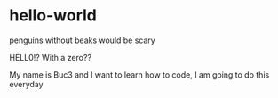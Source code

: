 # hello-world
penguins without beaks would be scary

HELL0!? With a zero??

My name is Buc3 and I want to learn how to code, I am going to do this everyday
